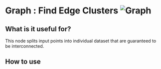 # Graph : Find Edge Clusters ![Graph](https://img.shields.io/badge/Graph-37a573) 

## What is it useful for?
This node splits input points into individual dataset that are guaranteed to be interconnected.

## How to use
